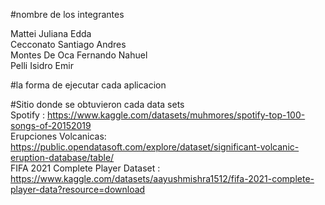 #nombre de los integrantes  

Mattei Juliana Edda  
Cecconato Santiago Andres  
Montes De Oca Fernando Nahuel  
Pelli Isidro Emir   


#la forma de ejecutar cada aplicacion  



#Sitio donde se obtuvieron cada data sets  
Spotify : https://www.kaggle.com/datasets/muhmores/spotify-top-100-songs-of-20152019  
Erupciones Volcanicas: https://public.opendatasoft.com/explore/dataset/significant-volcanic-eruption-database/table/  
FIFA 2021 Complete Player Dataset : https://www.kaggle.com/datasets/aayushmishra1512/fifa-2021-complete-player-data?resource=download  
